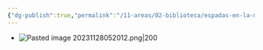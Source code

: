 ```yaml
---
{"dg-publish":true,"permalink":"/11-areas/02-biblioteca/espadas-en-la-memoria/","noteIcon":""}
---
```


- ![Pasted image 20231128052012.png|200](/img/user/02%20Image/Pasted%20image%2020231128052012.png)